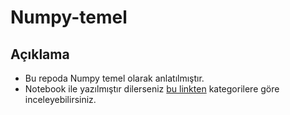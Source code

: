 # Numpy-temel

## Açıklama

 - Bu repoda Numpy temel olarak anlatılmıştır.
 - Notebook ile yazılmıştır dilerseniz [bu linkten](https://colab.research.google.com/github/furkaanasik/Numpy-temel/blob/main/NumpyNotes.ipynb#scrollTo=wTBRyF6ROFrq) kategorilere göre inceleyebilirsiniz.
